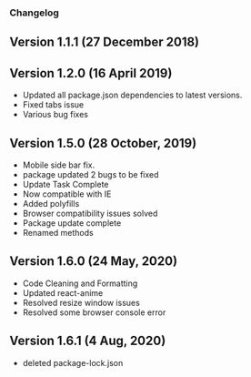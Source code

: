 ### Changelog

## Version 1.1.1 (27 December 2018)


## Version 1.2.0 (16 April 2019)
 - Updated all package.json dependencies to latest versions.
 - Fixed tabs issue
 - Various bug fixes

## Version 1.5.0 (28 October, 2019)
 - Mobile side bar fix.
 - package updated 2 bugs to be fixed
 - Update Task Complete
 - Now compatible with IE
 - Added polyfills
 - Browser compatibility issues solved
 - Package update complete
 - Renamed methods

## Version 1.6.0 (24 May, 2020)
 - Code Cleaning and Formatting
 - Updated react-anime
 - Resolved resize window issues
 - Resolved some browser console error

 ## Version 1.6.1 (4 Aug, 2020)
 - deleted package-lock.json
